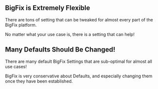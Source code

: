 
## BigFix is Extremely Flexible

There are tons of setting that can be tweaked for almost every part of the BigFix platform.

No matter what your use case is, there is a setting that can help!

## Many Defaults Should Be Changed!

There are many default BigFix Settings that are sub-optimal for almost all use cases!

BigFix is very conservative about Defaults, and especially changing them once they have been established.

